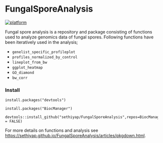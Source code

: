 
<!-- README.md is generated from README.Rmd. Please edit that file -->
FungalSporeAnalysis
===================

<!-- badges: start -->
[![platform](https://img.shields.io/badge/R-%3E%20v3.5.1-brightgreen)](https://shields.io/category/platform-support)
<!-- badges: end -->
Fungal spore analysis is a repository and package consisting of functions used to analyze genomics data of fungal spores. Following functions have been iteratively used in the analysis;

-   `genelist_specific_profileplot`
-   `profiles_normalized_by_control`
-   `lineplot_from_bw`
-   `ggplot_heatmap`
-   `GO_diamond`
-   `bw_corr`

### Install

    install.packages("devtools")

    install.packages("BiocManager")

    devtools::install_github("sethiyap/FungalSporeAnalysis",repos=BiocManager::repositories(),dependencies=TRUE,build = FALSE)

For more details on functions and analysis see <https://sethiyap.github.io/FungalSporeAnalysis/articles/pkgdown.html>.
